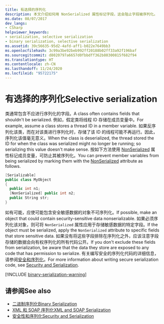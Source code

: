 ```yaml
---
title: 有选择的序列化
description: 本文介绍如何用 NonSerialized 属性标记字段，这会阻止字段被序列化。
ms.date: 08/07/2017
dev_langs:
- CSharp
helpviewer_keywords:
- serialization, selective serialization
- binary serialization, selective serialization
ms.assetid: 39c56635-95d2-4afd-aff1-b022e7649bb3
ms.openlocfilehash: 3c99a3be92beb992ff20188b02ff33a92f196baf
ms.sourcegitcommit: d8020797a6657d0fbbdff362b80300815f682f94
ms.translationtype: HT
ms.contentlocale: zh-CN
ms.lasthandoff: 11/24/2020
ms.locfileid: "95722175"
---
```

# <a name="selective-serialization"></a><span data-ttu-id="0e899-103">有选择的序列化</span><span class="sxs-lookup"><span data-stu-id="0e899-103">Selective serialization</span></span>

<span data-ttu-id="0e899-104">类通常包含不应进行序列化的字段。</span><span class="sxs-lookup"><span data-stu-id="0e899-104">A class often contains fields that shouldn't be serialized.</span></span> <span data-ttu-id="0e899-105">例如，假定类将线程 ID 存储在成员变量中。</span><span class="sxs-lookup"><span data-stu-id="0e899-105">For example, assume a class stores a thread ID in a member variable.</span></span> <span data-ttu-id="0e899-106">如果反序列化该类，而在对该类进行序列化时，存储了该 ID 的线程可能不再运行。因此，序列化该值毫无意义。</span><span class="sxs-lookup"><span data-stu-id="0e899-106">When the class is deserialized, the thread stored the ID for when the class was serialized might no longer be running; so serializing this value doesn't make sense.</span></span> <span data-ttu-id="0e899-107">按如下方法使用 [NonSerialized](xref:System.NonSerializedAttribute) 属性标记成员变量，可防止其被序列化。</span><span class="sxs-lookup"><span data-stu-id="0e899-107">You can prevent member variables from being serialized by marking them with the [NonSerialized](xref:System.NonSerializedAttribute) attribute as follows.</span></span>  
  
```csharp  
[Serializable]  
public class MyObject
{  
  public int n1;  
  [NonSerialized] public int n2;  
  public String str;  
}  
```

<span data-ttu-id="0e899-108">如有可能，应使可能包含安全敏感数据的对象不可序列化。</span><span class="sxs-lookup"><span data-stu-id="0e899-108">If possible, make an object that could contain security-sensitive data nonserializable.</span></span> <span data-ttu-id="0e899-109">如果必须序列化该对象，则可将 `NonSerialized` 属性应用于存储敏感数据的特定字段。</span><span class="sxs-lookup"><span data-stu-id="0e899-109">If the object must be serialized, apply the `NonSerialized` attribute to specific fields that store sensitive data.</span></span> <span data-ttu-id="0e899-110">如果没有将这些字段排除在序列化之外，应该注意字段存储的数据会向有权序列化的所有代码公开。</span><span class="sxs-lookup"><span data-stu-id="0e899-110">If you don't exclude these fields from serialization, be aware that the data they store are exposed to any code that has permission to serialize.</span></span> <span data-ttu-id="0e899-111">有关编写安全的序列化代码的详细信息，请参阅[安全和序列化](../../framework/misc/security-and-serialization.md)。</span><span class="sxs-lookup"><span data-stu-id="0e899-111">For more information about writing secure serialization code, see [Security and Serialization](../../framework/misc/security-and-serialization.md).</span></span>

[!INCLUDE [binary-serialization-warning](../../../includes/binary-serialization-warning.md)]
  
## <a name="see-also"></a><span data-ttu-id="0e899-112">请参阅</span><span class="sxs-lookup"><span data-stu-id="0e899-112">See also</span></span>

- [<span data-ttu-id="0e899-113">二进制序列化</span><span class="sxs-lookup"><span data-stu-id="0e899-113">Binary Serialization</span></span>](binary-serialization.md)
- [<span data-ttu-id="0e899-114">XML 和 SOAP 序列化</span><span class="sxs-lookup"><span data-stu-id="0e899-114">XML and SOAP Serialization</span></span>](xml-and-soap-serialization.md)
- [<span data-ttu-id="0e899-115">安全性和序列化</span><span class="sxs-lookup"><span data-stu-id="0e899-115">Security and Serialization</span></span>](../../framework/misc/security-and-serialization.md)
